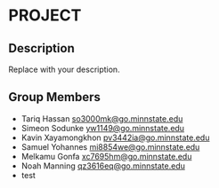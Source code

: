 # PROJECT

## Description

Replace with your description.

## Group Members

- Tariq Hassan <so3000mk@go.minnstate.edu>
- Simeon Sodunke <yw1149@go.minnstate.edu>
- Kavin Xayamongkhon <pv3442ia@go.minnstate.edu>
- Samuel Yohannes <mi8854we@go.minnstate.edu>
- Melkamu Gonfa <xc7695hm@go.minnstate.edu>
- Noah Manning <qz3616eq@go.minnstate.edu>
- test